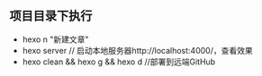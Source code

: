 ## 项目目录下执行
* hexo n "新建文章"
* hexo server // 启动本地服务器http://localhost:4000/，查看效果
* hexo clean && hexo g && hexo d //部署到远端GitHub
